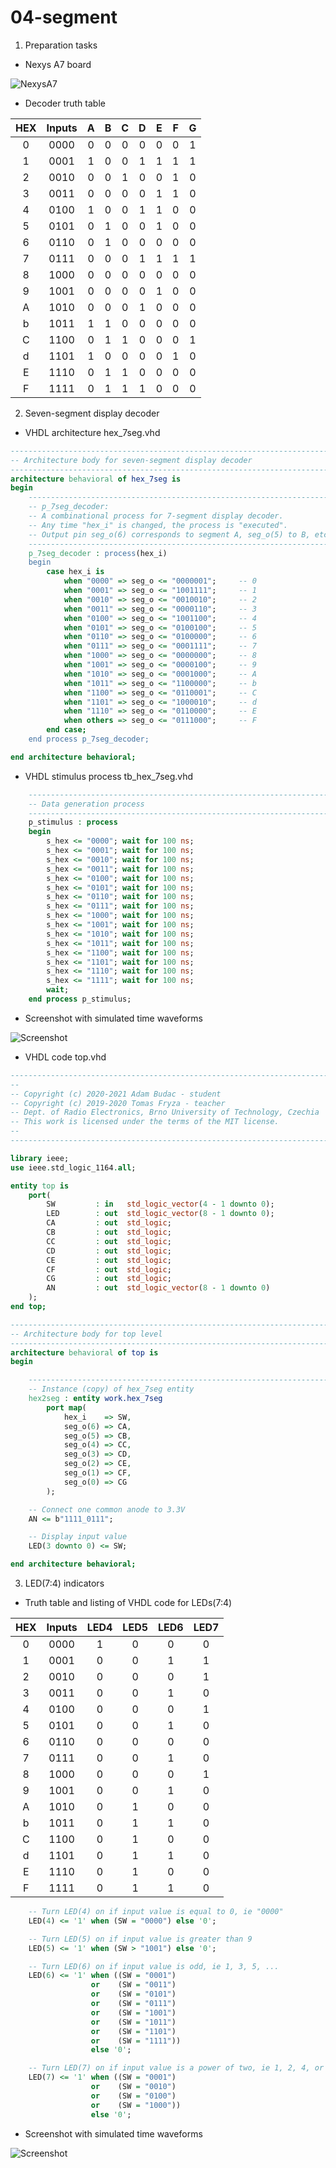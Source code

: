# 04-segment

1. Preparation tasks

* Nexys A7 board

![NexysA7](NexysA7.png)



* Decoder truth table

| **HEX** | **Inputs** | **A** | **B** | **C** | **D** | **E** | **F** | **G** |
| :-: | :-: | :-: | :-: | :-: | :-: | :-: | :-: | :-: |
| 0 | 0000 | 0 | 0 | 0 | 0 | 0 | 0 | 1 |
| 1 | 0001 | 1 | 0 | 0 | 1 | 1 | 1 | 1 |
| 2 | 0010 | 0 | 0 | 1 | 0 | 0 | 1 | 0 |
| 3 | 0011 | 0 | 0 | 0 | 0 | 1 | 1 | 0 |
| 4 | 0100 | 1 | 0 | 0 | 1 | 1 | 0 | 0 |
| 5 | 0101 | 0 | 1 | 0 | 0 | 1 | 0 | 0 |
| 6 | 0110 | 0 | 1 | 0 | 0 | 0 | 0 | 0 |
| 7 | 0111 | 0 | 0 | 0 | 1 | 1 | 1 | 1 |
| 8 | 1000 | 0 | 0 | 0 | 0 | 0 | 0 | 0 |
| 9 | 1001 | 0 | 0 | 0 | 0 | 1 | 0 | 0 |
| A | 1010 | 0 | 0 | 0 | 1 | 0 | 0 | 0 |
| b | 1011 | 1 | 1 | 0 | 0 | 0 | 0 | 0 |
| C | 1100 | 0 | 1 | 1 | 0 | 0 | 0 | 1 |
| d | 1101 | 1 | 0 | 0 | 0 | 0 | 1 | 0 |
| E | 1110 | 0 | 1 | 1 | 0 | 0 | 0 | 0 |
| F | 1111 | 0 | 1 | 1 | 1 | 0 | 0 | 0 |



2. Seven-segment display decoder



* VHDL architecture hex_7seg.vhd

```vhdl
------------------------------------------------------------------------
-- Architecture body for seven-segment display decoder
------------------------------------------------------------------------
architecture behavioral of hex_7seg is
begin
    --------------------------------------------------------------------
    -- p_7seg_decoder:
    -- A combinational process for 7-segment display decoder. 
    -- Any time "hex_i" is changed, the process is "executed".
    -- Output pin seg_o(6) corresponds to segment A, seg_o(5) to B, etc.
    --------------------------------------------------------------------
    p_7seg_decoder : process(hex_i)
    begin
        case hex_i is
            when "0000" => seg_o <= "0000001";     -- 0
            when "0001" => seg_o <= "1001111";     -- 1
            when "0010" => seg_o <= "0010010";     -- 2
            when "0011" => seg_o <= "0000110";     -- 3
            when "0100" => seg_o <= "1001100";     -- 4
            when "0101" => seg_o <= "0100100";     -- 5
            when "0110" => seg_o <= "0100000";     -- 6
            when "0111" => seg_o <= "0001111";     -- 7
            when "1000" => seg_o <= "0000000";     -- 8
            when "1001" => seg_o <= "0000100";     -- 9
            when "1010" => seg_o <= "0001000";     -- A
            when "1011" => seg_o <= "1100000";     -- b
            when "1100" => seg_o <= "0110001";     -- C
            when "1101" => seg_o <= "1000010";     -- d
            when "1110" => seg_o <= "0110000";     -- E
            when others => seg_o <= "0111000";     -- F
        end case;
    end process p_7seg_decoder;

end architecture behavioral;
```



* VHDL stimulus process tb_hex_7seg.vhd

```vhdl
    --------------------------------------------------------------------
    -- Data generation process
    --------------------------------------------------------------------
    p_stimulus : process
    begin
        s_hex <= "0000"; wait for 100 ns;
        s_hex <= "0001"; wait for 100 ns;
        s_hex <= "0010"; wait for 100 ns;
        s_hex <= "0011"; wait for 100 ns;
        s_hex <= "0100"; wait for 100 ns;
        s_hex <= "0101"; wait for 100 ns;
        s_hex <= "0110"; wait for 100 ns;
        s_hex <= "0111"; wait for 100 ns;
        s_hex <= "1000"; wait for 100 ns;
        s_hex <= "1001"; wait for 100 ns;
        s_hex <= "1010"; wait for 100 ns;
        s_hex <= "1011"; wait for 100 ns;
        s_hex <= "1100"; wait for 100 ns;
        s_hex <= "1101"; wait for 100 ns;
        s_hex <= "1110"; wait for 100 ns;
        s_hex <= "1111"; wait for 100 ns;
        wait;
    end process p_stimulus;
```



* Screenshot with simulated time waveforms

![Screenshot](Screen.png)



* VHDL code top.vhd

```vhdl
------------------------------------------------------------------------
--
-- Copyright (c) 2020-2021 Adam Budac - student
-- Copyright (c) 2019-2020 Tomas Fryza - teacher
-- Dept. of Radio Electronics, Brno University of Technology, Czechia
-- This work is licensed under the terms of the MIT license.
--
------------------------------------------------------------------------

library ieee;
use ieee.std_logic_1164.all;

entity top is
    port(
        SW         : in   std_logic_vector(4 - 1 downto 0);
        LED        : out  std_logic_vector(8 - 1 downto 0);
        CA         : out  std_logic;
        CB         : out  std_logic;
        CC         : out  std_logic;
        CD         : out  std_logic;
        CE         : out  std_logic;
        CF         : out  std_logic;
        CG         : out  std_logic;
        AN         : out  std_logic_vector(8 - 1 downto 0)
    );
end top;

------------------------------------------------------------------------
-- Architecture body for top level
------------------------------------------------------------------------
architecture behavioral of top is
begin

    --------------------------------------------------------------------
    -- Instance (copy) of hex_7seg entity
    hex2seg : entity work.hex_7seg
        port map(
            hex_i    => SW,
            seg_o(6) => CA,
            seg_o(5) => CB,
            seg_o(4) => CC,
            seg_o(3) => CD,
            seg_o(2) => CE,
            seg_o(1) => CF,
            seg_o(0) => CG
        );

    -- Connect one common anode to 3.3V
    AN <= b"1111_0111";

    -- Display input value
    LED(3 downto 0) <= SW;

end architecture behavioral;
```



3. LED(7:4) indicators

* Truth table and listing of VHDL code for LEDs(7:4)

| **HEX** | **Inputs** | **LED4** | **LED5** | **LED6** | **LED7** |
| :-: | :-: | :-: | :-: | :-: | :-: |
| 0 | 0000 | 1 | 0 | 0 | 0 |
| 1 | 0001 | 0 | 0 | 1 | 1 |
| 2 | 0010 | 0 | 0 | 0 | 1 |
| 3 | 0011 | 0 | 0 | 1 | 0 |
| 4 | 0100 | 0 | 0 | 0 | 1 |
| 5 | 0101 | 0 | 0 | 1 | 0 |
| 6 | 0110 | 0 | 0 | 0 | 0 |
| 7 | 0111 | 0 | 0 | 1 | 0 |
| 8 | 1000 | 0 | 0 | 0 | 1 |
| 9 | 1001 | 0 | 0 | 1 | 0 |
| A | 1010 | 0 | 1 | 0 | 0 |
| b | 1011 | 0 | 1 | 1 | 0 |
| C | 1100 | 0 | 1 | 0 | 0 |
| d | 1101 | 0 | 1 | 1 | 0 |
| E | 1110 | 0 | 1 | 0 | 0 |
| F | 1111 | 0 | 1 | 1 | 0 |



```vhdl
    -- Turn LED(4) on if input value is equal to 0, ie "0000"
    LED(4) <= '1' when (SW = "0000") else '0';

    -- Turn LED(5) on if input value is greater than 9
    LED(5) <= '1' when (SW > "1001") else '0';

    -- Turn LED(6) on if input value is odd, ie 1, 3, 5, ...
    LED(6) <= '1' when ((SW = "0001")
                  or    (SW = "0011")
                  or    (SW = "0101")
                  or    (SW = "0111")
                  or    (SW = "1001")
                  or    (SW = "1011")
                  or    (SW = "1101")
                  or    (SW = "1111")) 
                  else '0';

    -- Turn LED(7) on if input value is a power of two, ie 1, 2, 4, or 8
    LED(7) <= '1' when ((SW = "0001")
                  or    (SW = "0010") 
                  or    (SW = "0100") 
                  or    (SW = "1000")) 
                  else '0';
```

* Screenshot with simulated time waveforms

![Screenshot](Screen2.png)


